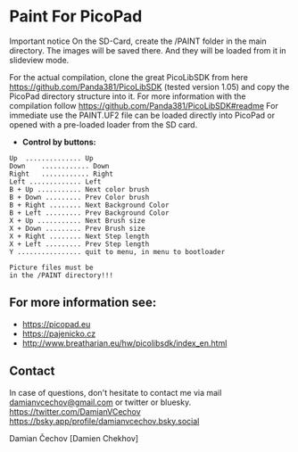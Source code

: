 # Paint For PicoPad

Important notice
On the SD-Card, create the /PAINT folder in the main directory. The images will be saved there. And they will be loaded from it in slideview mode.

For the actual compilation, clone the great PicoLibSDK from here https://github.com/Panda381/PicoLibSDK (tested version 1.05) and copy the PicoPad directory structure into it.
For more information with the compilation follow https://github.com/Panda381/PicoLibSDK#readme
For immediate use the PAINT.UF2 file can be loaded directly into PicoPad or opened with a pre-loaded loader from the SD card.


- **Control by buttons:**
```
Up	.............. Up
Down	............ Down
Right	............ Right
Left ............. Left
B + Up ........... Next color brush
B + Down ......... Prev Color brush
B + Right ........ Next Background Color
B + Left ......... Prev Background Color
X + Up ........... Next Brush size
X + Down ......... Prev Brush size
X + Right ........ Next Step length
X + Left ......... Prev Step length
Y ................ quit to menu, in menu to bootloader

Picture files must be
in the /PAINT directory!!!
```

## For more information see:

- https://picopad.eu
- https://pajenicko.cz
- http://www.breatharian.eu/hw/picolibsdk/index_en.html

## Contact
In case of questions, don't hesitate to contact me via mail damianvcechov@gmail.com or twitter or bluesky.
https://twitter.com/DamianVCechov
https://bsky.app/profile/damianvcechov.bsky.social

Damian Čechov [Damien Chekhov]
